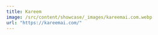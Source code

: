 ```yaml
---
title: Kareem
image: /src/content/showcase/_images/kareemai.com.webp
url: "https://kareemai.com/"
---
```

